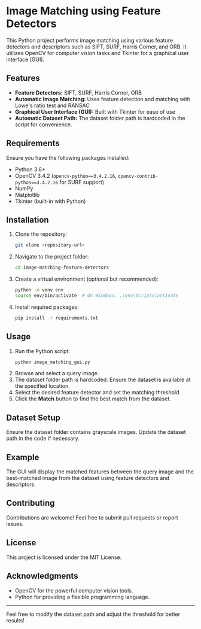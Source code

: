 # Image Matching using Feature Detectors

This Python project performs image matching using various feature detectors and descriptors such as SIFT, SURF, Harris Corner, and ORB. It utilizes OpenCV for computer vision tasks and Tkinter for a graphical user interface (GUI).

## Features
- **Feature Detectors:** SIFT, SURF, Harris Corner, ORB
- **Automatic Image Matching:** Uses feature detection and matching with Lowe's ratio test and RANSAC
- **Graphical User Interface (GUI):** Built with Tkinter for ease of use
- **Automatic Dataset Path:** The dataset folder path is hardcoded in the script for convenience.

## Requirements
Ensure you have the following packages installed:
- Python 3.6+
- OpenCV 3.4.2 (`opencv-python==3.4.2.16`, `opencv-contrib-python==3.4.2.16` for SURF support)
- NumPy
- Matplotlib
- Tkinter (built-in with Python)

## Installation
1. Clone the repository:
   ```bash
   git clone <repository-url>
   ```
2. Navigate to the project folder:
   ```bash
   cd image-matching-feature-detectors
   ```
3. Create a virtual environment (optional but recommended):
   ```bash
   python -m venv env
   source env/bin/activate  # On Windows: .\env\Scripts\activate
   ```
4. Install required packages:
   ```bash
   pip install -r requirements.txt
   ```

## Usage
1. Run the Python script:
   ```bash
   python image_matching_gui.py
   ```
2. Browse and select a query image.
3. The dataset folder path is hardcoded. Ensure the dataset is available at the specified location.
4. Select the desired feature detector and set the matching threshold.
5. Click the **Match** button to find the best match from the dataset.

## Dataset Setup
Ensure the dataset folder contains grayscale images. Update the dataset path in the code if necessary.

## Example
The GUI will display the matched features between the query image and the best-matched image from the dataset using feature detectors and descriptors.

## Contributing
Contributions are welcome! Feel free to submit pull requests or report issues.

## License
This project is licensed under the MIT License.

## Acknowledgments
- OpenCV for the powerful computer vision tools.
- Python for providing a flexible programming language.

---
Feel free to modify the dataset path and adjust the threshold for better results!

